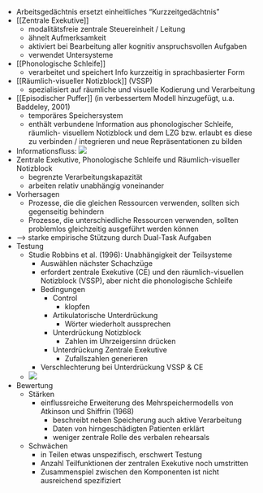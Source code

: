- Arbeitsgedächtnis ersetzt einheitliches “Kurzzeitgedächtnis”
- [[Zentrale Exekutive]]
    - modalitätsfreie zentrale Steuereinheit / Leitung
    - ähnelt Aufmerksamkeit
    - aktiviert bei Bearbeitung aller kognitiv anspruchsvollen Aufgaben 
    - verwendet Untersysteme
- [[Phonologische Schleife]]
    - verarbeitet und speichert Info kurzzeitig in sprachbasierter Form
- [[Räumlich-visueller Notizblock]] (VSSP)
    - spezialisiert auf räumliche und visuelle Kodierung und Verarbeitung
- [[Episodischer Puffer]] (in verbessertem Modell hinzugefügt, u.a. Baddeley, 2001) 
    - temporäres Speichersystem
    - enthält verbundene Information aus phonologischer Schleife, räumlich- visuellem Notizblock und dem LZG bzw. erlaubt es diese zu verbinden / integrieren und neue Repräsentationen zu bilden
- Informationsfluss: ![](https://firebasestorage.googleapis.com/v0/b/firescript-577a2.appspot.com/o/imgs%2Fapp%2Fssoenksen%2F7fOVNkQQyd.png?alt=media&token=ce240035-57ed-4a63-8dfc-cd2e43fc3fe6)
- Zentrale Exekutive, Phonologische Schleife und Räumlich-visueller Notizblock 
    - begrenzte Verarbeitungskapazität 
    - arbeiten relativ unabhängig voneinander 
- Vorhersagen 
    - Prozesse, die die gleichen Ressourcen verwenden, sollten sich gegenseitig behindern 
    - Prozesse, die unterschiedliche Ressourcen verwenden, sollten problemlos gleichzeitig ausgeführt werden können
- --> starke empirische Stützung durch Dual-Task Aufgaben
- Testung
    - Studie Robbins et al. (1996): Unabhängigkeit der Teilsysteme 
        - Auswählen nächster Schachzüge
        - erfordert zentrale Exekutive (CE) und den räumlich-visuellen Notizblock (VSSP), aber nicht die phonologische Schleife
        - Bedingungen
            - Control 
                - klopfen
            - Artikulatorische Unterdrückung 
                - Wörter wiederholt aussprechen
            - Unterdrückung Notizblock 
                - Zahlen im Uhrzeigersinn drücken
            - Unterdrückung Zentrale Exekutive 
                - Zufallszahlen generieren
        - Verschlechterung bei Unterdrückung VSSP & CE
    - ![](https://firebasestorage.googleapis.com/v0/b/firescript-577a2.appspot.com/o/imgs%2Fapp%2Fssoenksen%2FgbmhoTEzXp.png?alt=media&token=f3397c0a-aa2e-4dc2-b849-f174582d6b98)
- Bewertung
    - Stärken
        - einflussreiche Erweiterung des Mehrspeichermodells von Atkinson und Shiffrin (1968)
            - beschreibt neben Speicherung auch aktive Verarbeitung 
            - Daten von hirngeschädigten Patienten erklärt
            - weniger zentrale Rolle des verbalen rehearsals
    - Schwächen
        - in Teilen etwas unspezifisch, erschwert Testung
        - Anzahl Teilfunktionen der zentralen Exekutive noch umstritten 
        - Zusammenspiel zwischen den Komponenten ist nicht ausreichend spezifiziert
